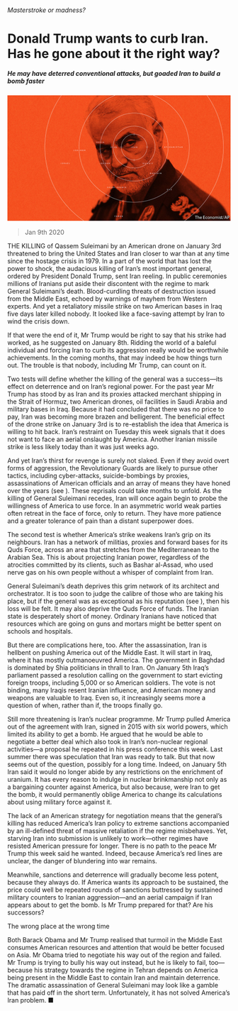 ###### Masterstroke or madness?

# Donald Trump wants to curb Iran. Has he gone about it the right way? 

##### He may have deterred conventional attacks, but goaded Iran to build a bomb faster 

![image](images/20200111_LDD001.jpg) 

> Jan 9th 2020 

THE KILLING of Qassem Suleimani by an American drone on January 3rd threatened to bring the United States and Iran closer to war than at any time since the hostage crisis in 1979. In a part of the world that has lost the power to shock, the audacious killing of Iran’s most important general, ordered by President Donald Trump, sent Iran reeling. In public ceremonies millions of Iranians put aside their discontent with the regime to mark General Suleimani’s death. Blood-curdling threats of destruction issued from the Middle East, echoed by warnings of mayhem from Western experts. And yet a retaliatory missile strike on two American bases in Iraq five days later killed nobody. It looked like a face-saving attempt by Iran to wind the crisis down.

If that were the end of it, Mr Trump would be right to say that his strike had worked, as he suggested on January 8th. Ridding the world of a baleful individual and forcing Iran to curb its aggression really would be worthwhile achievements. In the coming months, that may indeed be how things turn out. The trouble is that nobody, including Mr Trump, can count on it.


Two tests will define whether the killing of the general was a success—its effect on deterrence and on Iran’s regional power. For the past year Mr Trump has stood by as Iran and its proxies attacked merchant shipping in the Strait of Hormuz, two American drones, oil facilities in Saudi Arabia and military bases in Iraq. Because it had concluded that there was no price to pay, Iran was becoming more brazen and belligerent. The beneficial effect of the drone strike on January 3rd is to re-establish the idea that America is willing to hit back. Iran’s restraint on Tuesday this week signals that it does not want to face an aerial onslaught by America. Another Iranian missile strike is less likely today than it was just weeks ago.

And yet Iran’s thirst for revenge is surely not slaked. Even if they avoid overt forms of aggression, the Revolutionary Guards are likely to pursue other tactics, including cyber-attacks, suicide-bombings by proxies, assassinations of American officials and an array of means they have honed over the years (see ). These reprisals could take months to unfold. As the killing of General Suleimani recedes, Iran will once again begin to probe the willingness of America to use force. In an asymmetric world weak parties often retreat in the face of force, only to return. They have more patience and a greater tolerance of pain than a distant superpower does.

The second test is whether America’s strike weakens Iran’s grip on its neighbours. Iran has a network of militias, proxies and forward bases for its Quds Force, across an area that stretches from the Mediterranean to the Arabian Sea. This is about projecting Iranian power, regardless of the atrocities committed by its clients, such as Bashar al-Assad, who used nerve gas on his own people without a whisper of complaint from Iran.

General Suleimani’s death deprives this grim network of its architect and orchestrator. It is too soon to judge the calibre of those who are taking his place, but if the general was as exceptional as his reputation (see ), then his loss will be felt. It may also deprive the Quds Force of funds. The Iranian state is desperately short of money. Ordinary Iranians have noticed that resources which are going on guns and mortars might be better spent on schools and hospitals.

But there are complications here, too. After the assassination, Iran is hellbent on pushing America out of the Middle East. It will start in Iraq, where it has mostly outmanoeuvred America. The government in Baghdad is dominated by Shia politicians in thrall to Iran. On January 5th Iraq’s parliament passed a resolution calling on the government to start evicting foreign troops, including 5,000 or so American soldiers. The vote is not binding, many Iraqis resent Iranian influence, and American money and weapons are valuable to Iraq. Even so, it increasingly seems more a question of when, rather than if, the troops finally go.

Still more threatening is Iran’s nuclear programme. Mr Trump pulled America out of the agreement with Iran, signed in 2015 with six world powers, which limited its ability to get a bomb. He argued that he would be able to negotiate a better deal which also took in Iran’s non-nuclear regional activities—a proposal he repeated in his press conference this week. Last summer there was speculation that Iran was ready to talk. But that now seems out of the question, possibly for a long time. Indeed, on January 5th Iran said it would no longer abide by any restrictions on the enrichment of uranium. It has every reason to indulge in nuclear brinkmanship not only as a bargaining counter against America, but also because, were Iran to get the bomb, it would permanently oblige America to change its calculations about using military force against it.

The lack of an American strategy for negotiation means that the general’s killing has reduced America’s Iran policy to extreme sanctions accompanied by an ill-defined threat of massive retaliation if the regime misbehaves. Yet, starving Iran into submission is unlikely to work—other regimes have resisted American pressure for longer. There is no path to the peace Mr Trump this week said he wanted. Indeed, because America’s red lines are unclear, the danger of blundering into war remains.

Meanwhile, sanctions and deterrence will gradually become less potent, because they always do. If America wants its approach to be sustained, the price could well be repeated rounds of sanctions buttressed by sustained military counters to Iranian aggression—and an aerial campaign if Iran appears about to get the bomb. Is Mr Trump prepared for that? Are his successors?

The wrong place at the wrong time

Both Barack Obama and Mr Trump realised that turmoil in the Middle East consumes American resources and attention that would be better focused on Asia. Mr Obama tried to negotiate his way out of the region and failed. Mr Trump is trying to bully his way out instead, but he is likely to fail, too—because his strategy towards the regime in Tehran depends on America being present in the Middle East to contain Iran and maintain deterrence. The dramatic assassination of General Suleimani may look like a gamble that has paid off in the short term. Unfortunately, it has not solved America’s Iran problem. ■

